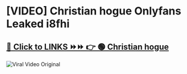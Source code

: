 
 # [VIDEO] Christian hogue Onlyfans Leaked i8fhi

## <h2><a href="https://clipsfans.com/Christian_hogue&ref=git">🔗 Click to LINKS ⏩⏩ 👉 🟢 Christian hogue </a></h2>

<a href="https://clipsfans.com/Christian_hogue&ref=git" rel="nofollow" data-target="animated-image.originalLink"><img src="https://i.ibb.co.com/xMMVF88/686577567.gif" alt="Viral Video Original" style="max-width: 100%; display: inline-block;" data-target="animated-image.originalImage"></a>

